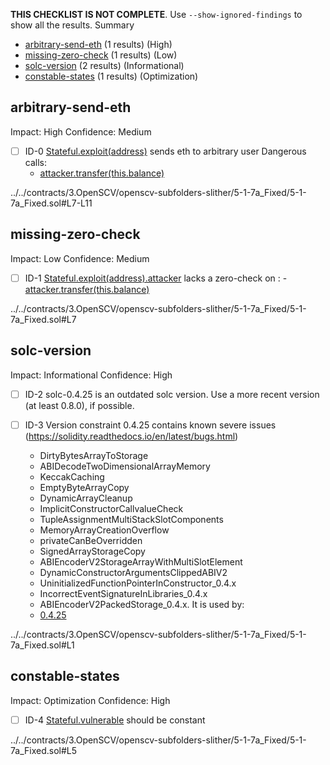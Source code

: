 **THIS CHECKLIST IS NOT COMPLETE**. Use `--show-ignored-findings` to show all the results.
Summary
 - [arbitrary-send-eth](#arbitrary-send-eth) (1 results) (High)
 - [missing-zero-check](#missing-zero-check) (1 results) (Low)
 - [solc-version](#solc-version) (2 results) (Informational)
 - [constable-states](#constable-states) (1 results) (Optimization)
## arbitrary-send-eth
Impact: High
Confidence: Medium
 - [ ] ID-0
[Stateful.exploit(address)](../../contracts/3.OpenSCV/openscv-subfolders-slither/5-1-7a_Fixed/5-1-7a_Fixed.sol#L7-L11) sends eth to arbitrary user
	Dangerous calls:
	- [attacker.transfer(this.balance)](../../contracts/3.OpenSCV/openscv-subfolders-slither/5-1-7a_Fixed/5-1-7a_Fixed.sol#L10)

../../contracts/3.OpenSCV/openscv-subfolders-slither/5-1-7a_Fixed/5-1-7a_Fixed.sol#L7-L11


## missing-zero-check
Impact: Low
Confidence: Medium
 - [ ] ID-1
[Stateful.exploit(address).attacker](../../contracts/3.OpenSCV/openscv-subfolders-slither/5-1-7a_Fixed/5-1-7a_Fixed.sol#L7) lacks a zero-check on :
		- [attacker.transfer(this.balance)](../../contracts/3.OpenSCV/openscv-subfolders-slither/5-1-7a_Fixed/5-1-7a_Fixed.sol#L10)

../../contracts/3.OpenSCV/openscv-subfolders-slither/5-1-7a_Fixed/5-1-7a_Fixed.sol#L7


## solc-version
Impact: Informational
Confidence: High
 - [ ] ID-2
solc-0.4.25 is an outdated solc version. Use a more recent version (at least 0.8.0), if possible.

 - [ ] ID-3
Version constraint 0.4.25 contains known severe issues (https://solidity.readthedocs.io/en/latest/bugs.html)
	- DirtyBytesArrayToStorage
	- ABIDecodeTwoDimensionalArrayMemory
	- KeccakCaching
	- EmptyByteArrayCopy
	- DynamicArrayCleanup
	- ImplicitConstructorCallvalueCheck
	- TupleAssignmentMultiStackSlotComponents
	- MemoryArrayCreationOverflow
	- privateCanBeOverridden
	- SignedArrayStorageCopy
	- ABIEncoderV2StorageArrayWithMultiSlotElement
	- DynamicConstructorArgumentsClippedABIV2
	- UninitializedFunctionPointerInConstructor_0.4.x
	- IncorrectEventSignatureInLibraries_0.4.x
	- ABIEncoderV2PackedStorage_0.4.x.
It is used by:
	- [0.4.25](../../contracts/3.OpenSCV/openscv-subfolders-slither/5-1-7a_Fixed/5-1-7a_Fixed.sol#L1)

../../contracts/3.OpenSCV/openscv-subfolders-slither/5-1-7a_Fixed/5-1-7a_Fixed.sol#L1


## constable-states
Impact: Optimization
Confidence: High
 - [ ] ID-4
[Stateful.vulnerable](../../contracts/3.OpenSCV/openscv-subfolders-slither/5-1-7a_Fixed/5-1-7a_Fixed.sol#L5) should be constant 

../../contracts/3.OpenSCV/openscv-subfolders-slither/5-1-7a_Fixed/5-1-7a_Fixed.sol#L5


